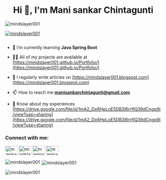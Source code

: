 <h1 align="center">Hi 👋, I'm Mani sankar Chintagunti</h1>
<p align="left"> <img src="https://komarev.com/ghpvc/?username=mindslayer001&label=Profile%20views&color=0e75b6&style=flat" alt="mindslayer001" /> </p>

<p align="left"> <a href="https://github.com/ryo-ma/github-profile-trophy"><img src="https://github-profile-trophy.vercel.app/?username=mindslayer001" alt="mindslayer001" /></a> </p>

<p align="left"> <a href="https://twitter.com/" target="blank"><img src="https://img.shields.io/twitter/follow/?logo=twitter&style=for-the-badge" alt="" /></a> </p>

- 🌱 I’m currently learning **Java Spring Boot**

- 👨‍💻 All of my projects are available at [https://mindslayer001.github.io/Portfolio/](https://mindslayer001.github.io/Portfolio/)

- 📝 I regularly write articles on [https://mindslayer001.blogspot.com](https://mindslayer001.blogspot.com)

- 📫 How to reach me **manisankarchintagunti@gmail.com**

- 📄 Know about my experiences [https://drive.google.com/file/d/1mA2_Dx6HpLoE5DB3l6rrfIQ39dCngp9i/view?usp=sharing](https://drive.google.com/file/d/1mA2_Dx6HpLoE5DB3l6rrfIQ39dCngp9i/view?usp=sharing)

<h3 align="left">Connect with me:</h3>
<p align="left">
<a href="https://linkedin.com/in/manisankar001" target="blank"><img align="center" src="https://raw.githubusercontent.com/rahuldkjain/github-profile-readme-generator/master/src/images/icons/Social/linked-in-alt.svg" alt="manisankar001" height="30" width="40" /></a>
<a href="https://instagram.com/mindslayer001_" target="blank"><img align="center" src="https://raw.githubusercontent.com/rahuldkjain/github-profile-readme-generator/master/src/images/icons/Social/instagram.svg" alt="mindslayer001_" height="30" width="40" /></a>
<a href="https://www.hackerrank.com/manisankar001" target="blank"><img align="center" src="https://raw.githubusercontent.com/rahuldkjain/github-profile-readme-generator/master/src/images/icons/Social/hackerrank.svg" alt="manisankar001" height="30" width="40" /></a>
<a href="https://www.leetcode.com/manisankar001" target="blank"><img align="center" src="https://raw.githubusercontent.com/rahuldkjain/github-profile-readme-generator/master/src/images/icons/Social/leet-code.svg" alt="manisankar001" height="30" width="40" /></a>
</p>

<p><img align="left" src="https://github-readme-stats.vercel.app/api/top-langs?username=mindslayer001&show_icons=true&locale=en&layout=compact" alt="mindslayer001" /></p>

<p>&nbsp;<img align="center" src="https://github-readme-stats.vercel.app/api?username=mindslayer001&show_icons=true&locale=en" alt="mindslayer001" /></p>

<p><img align="center" src="https://github-readme-streak-stats.herokuapp.com/?user=mindslayer001&" alt="mindslayer001" /></p>
